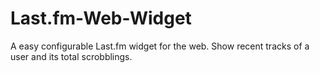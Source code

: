 Last.fm-Web-Widget
==================

A easy configurable Last.fm widget for the web. Show recent tracks of a user and its total scrobblings.
